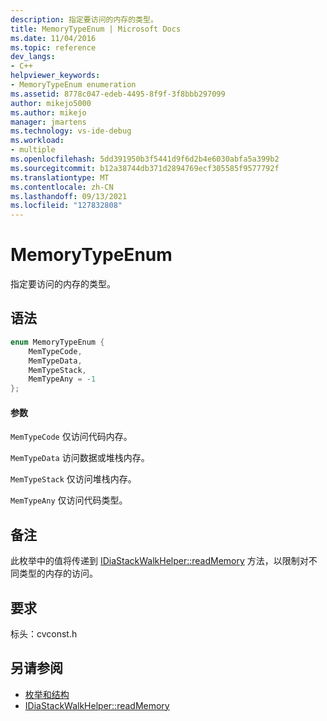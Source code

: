 ```yaml
---
description: 指定要访问的内存的类型。
title: MemoryTypeEnum | Microsoft Docs
ms.date: 11/04/2016
ms.topic: reference
dev_langs:
- C++
helpviewer_keywords:
- MemoryTypeEnum enumeration
ms.assetid: 8778c047-edeb-4495-8f9f-3f8bbb297099
author: mikejo5000
ms.author: mikejo
manager: jmartens
ms.technology: vs-ide-debug
ms.workload:
- multiple
ms.openlocfilehash: 5dd391950b3f5441d9f6d2b4e6030abfa5a399b2
ms.sourcegitcommit: b12a38744db371d2894769ecf305585f9577792f
ms.translationtype: MT
ms.contentlocale: zh-CN
ms.lasthandoff: 09/13/2021
ms.locfileid: "127832808"
---
```

# <a name="memorytypeenum"></a>MemoryTypeEnum
指定要访问的内存的类型。

## <a name="syntax"></a>语法

```C++
enum MemoryTypeEnum {
    MemTypeCode,
    MemTypeData,
    MemTypeStack,
    MemTypeAny = -1
};
```

#### <a name="parameters"></a>参数
`MemTypeCode` 仅访问代码内存。

`MemTypeData` 访问数据或堆栈内存。

`MemTypeStack` 仅访问堆栈内存。

`MemTypeAny` 仅访问代码类型。

## <a name="remarks"></a>备注
此枚举中的值将传递到 [IDiaStackWalkHelper::readMemory](../../debugger/debug-interface-access/idiastackwalkhelper-readmemory.md) 方法，以限制对不同类型的内存的访问。

## <a name="requirements"></a>要求
标头：cvconst.h

## <a name="see-also"></a>另请参阅
- [枚举和结构](../../debugger/debug-interface-access/enumerations-and-structures.md)
- [IDiaStackWalkHelper::readMemory](../../debugger/debug-interface-access/idiastackwalkhelper-readmemory.md)
